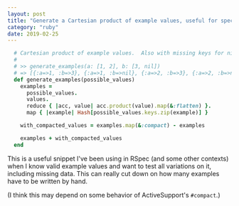 ```yaml
---
layout: post
title: "Generate a Cartesian product of example values, useful for specs"
category: "ruby"
date: 2019-02-25
---
```


```ruby
  # Cartesian product of example values.  Also with missing keys for nil values.
  #
  # >> generate_examples(a: [1, 2], b: [3, nil])
  # => [{:a=>1, :b=>3}, {:a=>1, :b=>nil}, {:a=>2, :b=>3}, {:a=>2, :b=>nil}, {:a=>1}, {:a=>2}]
  def generate_examples(possible_values)
    examples =
      possible_values.
      values.
      reduce { |acc, value| acc.product(value).map(&:flatten) }.
      map { |example| Hash[possible_values.keys.zip(example)] }

    with_compacted_values = examples.map(&:compact) - examples

    examples + with_compacted_values
  end
```

This is a useful snippet I've been using in RSpec (and some other contexts) when I know valid example values and want to test all variations on it, including missing data.  This can really cut down on how many examples have to be written by hand.

(I think this may depend on some behavior of ActiveSupport's `#compact`.)
